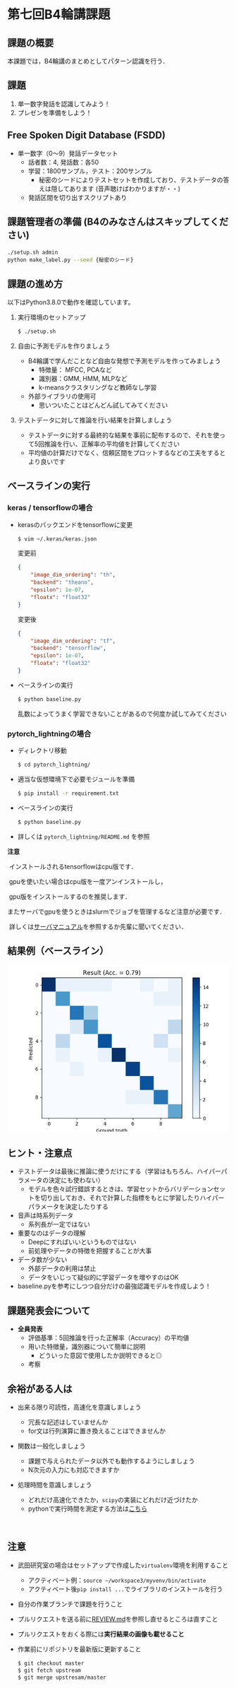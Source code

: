 # 第七回B4輪講課題



## 課題の概要

本課題では，B4輪講のまとめとしてパターン認識を行う．



## 課題

1. 単一数字発話を認識してみよう！
2. プレゼンを準備をしよう！


## Free Spoken Digit Database (FSDD)

- 単一数字（0～9）発話データセット
  - 話者数：4, 発話数：各50
  - 学習：1800サンプル，テスト：200サンプル
    - 秘密のシードによりテストセットを作成しており、テストデータの答えは隠してあります (音声聴けばわかりますが・・)
  - 発話区間を切り出すスクリプトあり


## 課題管理者の準備 (B4のみなさんはスキップしてください)

```sh
./setup.sh admin
python make_label.py --seed {秘密のシード}
```


## 課題の進め方

以下はPython3.8.0で動作を確認しています。

1. 実行環境のセットアップ

    ```sh
    $ ./setup.sh
    ```

2. 自由に予測モデルを作りましょう

   - B4輪講で学んだことなど自由な発想で予測モデルを作ってみましょう
     - 特徴量： MFCC, PCAなど
     - 識別器：GMM, HMM, MLPなど
     - k-meansクラスタリングなど教師なし学習
   - 外部ライブラリの使用可
     - 思いついたことはどんどん試してみてください

3. テストデータに対して推論を行い結果を計算しましょう

   - テストデータに対する最終的な結果を事前に配布するので、それを使って5回推論を行い、正解率の平均値を計算してください
   - 平均値の計算だけでなく、信頼区間をプロットするなどの工夫をするとより良いです


## ベースラインの実行
### keras / tensorflowの場合

  - kerasのバックエンドをtensorflowに変更

    ```sh
    $ vim ~/.keras/keras.json
    ```



    変更前

    ```json
    {
        "image_dim_ordering": "th",
        "backend": "theano",
        "epsilon": 1e-07,
        "floatx": "float32"
    }
    ```



    変更後

    ```json
    {
        "image_dim_ordering": "tf",
        "backend": "tensorflow",
        "epsilon": 1e-07,
        "floatx": "float32"
    }
    ```

  - ベースラインの実行


    ```sh
    $ python baseline.py
    ```

    乱数によってうまく学習できないことがあるので何度か試してみてください

### pytorch_lightningの場合
- ディレクトリ移動

    ```sh
    $ cd pytorch_lightning/
    ```

- 適当な仮想環境下で必要モジュールを準備
    ```sh
    $ pip install -r requirement.txt
    ```

- ベースラインの実行
    ```sh
    $ python baseline.py
    ```

- 詳しくは `pytorch_lightning/README.md` を参照

**注意**

​	インストールされるtensorflowはcpu版です．

​	gpuを使いたい場合はcpu版を一度アンインストールし，

​	gpu版をインストールするのを推奨します．

​	またサーバでgpuを使うときはslurmでジョブを管理するなど注意が必要です．

​	詳しくは[サーバマニュアル](https://github.com/TakedaLab/ServerManual#slurm%E3%81%AE%E7%89%B9%E5%BE%B4)を参照するか先輩に聞いてください．



## 結果例（ベースライン）

![result](./figs/result.png)

## ヒント・注意点

- テストデータは最後に推論に使うだけにする（学習はもちろん、ハイパーパラメータの決定にも使わない）
  - モデルを色々試行錯誤するときは、学習セットからバリデーションセットを切り出しておき、それで計算した指標をもとに学習したりハイパーパラメータを決定したりする
- 音声は時系列データ
  - 系列長が一定ではない
- 重要なのはデータの理解
  - Deepにすればいいというものではない
  - 前処理やデータの特徴を把握することが大事
- データ数が少ない
  - 外部データの利用は禁止
  - データをいじって疑似的に学習データを増やすのはOK
- baseline.pyを参考にしつつ自分だけの最強認識モデルを作成しよう！



## 課題発表会について

- **全員発表**
  - 評価基準：5回推論を行った正解率（Accuracy）の平均値
  - 用いた特徴量，識別器について簡単に説明
    - どういった意図で使用したか説明できると◎
  - 考察


## 余裕がある人は

- 出来る限り可読性，高速化を意識しましょう

  - 冗長な記述はしていませんか
  - for文は行列演算に置き換えることはできませんか

- 関数は一般化しましょう

  - 課題で与えられたデータ以外でも動作するようにしましょう
  - N次元の入力にも対応できますか

- 処理時間を意識しましょう

  - どれだけ高速化できたか，`scipy`の実装にどれだけ近づけたか
  - pythonで実行時間を測定する方法は[こちら](http://st-hakky.hatenablog.com/entry/2018/01/26/214255)

  ​

## 注意

- 武田研究室の場合はセットアップで作成した`virtualenv`環境を利用すること

  - アクティベート例：`source ~/workspace3/myvenv/bin/activate`
  - アクティベート後`pip install ...`でライブラリのインストールを行う

- 自分の作業ブランチで課題を行うこと

- プルリクエストを送る前に[REVIEW.md](https://github.com/TakedaLab/B4Lecture/blob/master/REVIEW.md)を参照し直せるところは直すこと

- プルリクエストをおくる際には**実行結果の画像も載せること**

- 作業前にリポジトリを最新版に更新すること

  ```
  $ git checkout master
  $ git fetch upstream
  $ git merge upstresam/master
  ```

  ​
